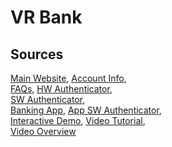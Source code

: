 # VR Bank

## Sources
[Main Website](https://www.vrbank.de/privatkunden.html),	[Account Info](https://www.vrbank.de/privatkunden/girokonto-kreditkarten/girokonto.html),	
[FAQs](https://www.vrbank.de/banking-service/banking-brokerage/onlinebanking.html#ogr-accordion-999333896188),	[HW Authenticator](https://www.vr-bank-rhein-mosel.de/servicecenter/sicherheit/kontosicherheit/pin-tan.html),	
[SW Authenticator](https://www.vrbank.de/banking-service/vr-banking-app.html),	
[Banking App](https://play.google.com/store/apps/details?id=de.fiducia.smartphone.android.banking.vr),	[App SW Authenticator](https://play.google.com/store/apps/details?id=de.fiducia.smartphone.android.securego.vr&hl=de),	
[Interactive Demo](https://www.volksbank-weinheim.de/service/Demoanwendungen.html),	[Video Tutorial](https://www.youtube.com/watch?v=RzCJ7WiqTC4),	 
[Video Overview](https://www.youtube.com/watch?v=XqeH7Qr-AGQ)

